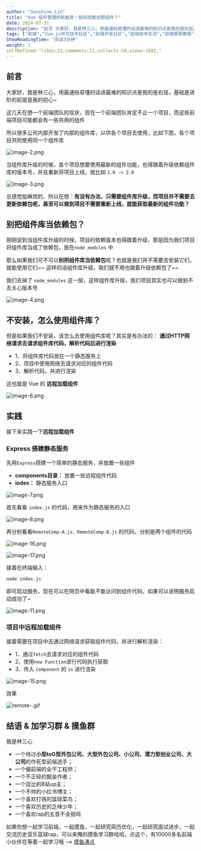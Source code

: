 ```yaml
---
author: "Sunshine_Lin"
title: "Vue 组件管理的新趋势！如何加载远程组件？"
date: 2024-07-31
description: "前言 大家好，我是林三心，用最通俗易懂的话讲最难的知识点是我的座右铭，基础是进阶的前提是我的初心~ 这几天在想一个前端团队的现状，现在一个前端团队肯定不止一个项目，而这些前端项目可能都会有一些共用的组"
tags: ["前端","Vue.js中文技术社区","前端开发社区","前端技术交流","前端框架教程","JavaScript 学习资源","CSS 技巧与最佳实践","HTML5 最新动态","前端工程师职业发展","开源前端项目","前端技术趋势"]
ShowReadingTime: "阅读3分钟"
weight: 1
selfDefined:"likes:23,comments:11,collects:30,views:1692,"
---
```

前言
--

大家好，我是林三心，用最通俗易懂的话讲最难的知识点是我的座右铭，基础是进阶的前提是我的初心~

这几天在想一个前端团队的现状，现在一个前端团队肯定不止一个项目，而这些前端项目可能都会有一些共用的组件

所以很多公司内部开发了内部的组件库，以供各个项目去使用，比如下图，各个项目共同使用同一个组件库

![image-2.png](/images/jueJin/a0131b6bf577490.png)

当组件库升级的时候，各个项目想要使用最新的组件功能，也得跟着升级依赖组件库的版本号，并且重新将项目上线，就比如 `1.0 -> 2.0`

![image-3.png](/images/jueJin/16207e17b05749b.png)

总感觉挺麻烦的，所以在想：**有没有办法，只需要组件库升级，而项目并不需要去更新依赖包呢，甚至可以做到项目不需要重新上线，就能获取最新的组件功能？**

别把组件库当依赖包？
----------

刚刚说到当组件库升级的时候，项目的依赖版本也得跟着升级，那是因为我们项目将组件库当成了依赖包，放在`node_modules` 中

那么如果我们可不可以**别把组件库当依赖包**呢？也就是我们并不需要去安装它们，就能使用它们~~ 这样的话组件库升级，我们就不用也跟着升级依赖包了~~

我们去掉了 `node_modules` 这一层，这样组件库升级，我们项目其实也可以做到不去关心版本号

![image-4.png](/images/jueJin/a7061142a8a6480.png)

不安装，怎么使用组件库？
------------

但是如果我们不安装，该怎么去使用组件库呢？其实是有办法的： **通过HTTP网络请求去请求组件库代码，解析代码后进行渲染**

*   1、将组件库代码放在一个静态服务上
*   2、项目中使用网络去请求对应的组件代码
*   3、解析代码，并进行渲染

这也就是 Vue 的 **远程加载组件**

![image-6.png](/images/jueJin/ea11d16c86e8496.png)

实践
--

接下来实践一下**远程加载组件**

### Express 搭建静态服务

先用`Express`搭建一个简单的静态服务，并放置一些组件

*   **components目录：** 放置一些远程组件代码
*   **index：** 静态服务入口

![image-7.png](/images/jueJin/289f867bd87f4e2.png)

首先看看 `index.js` 的代码，用来作为静态服务的入口

![image-8.png](/images/jueJin/4d60efe763434f4.png)

再分别看看`RemoteComp-A.js、RemoteComp-B.js` 的代码，分别是两个组件的代码

![image-16.png](/images/jueJin/1047a5f1deee4bc.png)

![image-17.png](/images/jueJin/e580c82611a74b6.png)

接着在终端输入：

```bash
node index.js
```

即可启动服务，现在可以在网页中看能不能访问到组件代码，如果可以说明服务启动成功了~

![image-11.png](/images/jueJin/d749e1a35560438.png)

### 项目中远程加载组件

接着需要在项目中去通过网络请求获取组件代码，并进行解析渲染：

*   1、通过`fetch`去请求对应的组件代码
*   2、使用`new Function`进行代码执行获取
*   3、传入 `component` 的 `is` 进行渲染

![image-15.png](/images/jueJin/072a7a5abb9a44e.png)

效果

![remote-.gif](/images/jueJin/c38acae79d14410.png)

结语 & 加学习群 & 摸鱼群
---------------

我是林三心

*   一个待过**小型toG型外包公司、大型外包公司、小公司、潜力型创业公司、大公司**的作死型前端选手；
*   一个偏前端的全干工程师；
*   一个不正经的掘金作者；
*   一个逗比的B站up主；
*   一个不帅的小红书博主；
*   一个喜欢打铁的篮球菜鸟；
*   一个喜欢历史的乏味少年；
*   一个喜欢rap的五音不全弱鸡

如果你想一起学习前端，一起摸鱼，一起研究简历优化，一起研究面试进步，一起交流历史音乐篮球rap，可以来俺的摸鱼学习群哈哈，点这个，有10000多名前端小伙伴在等着一起学习哦 --> [摸鱼沸点](https://juejin.cn/pin/7035153948126216206 "https://juejin.cn/pin/7035153948126216206")